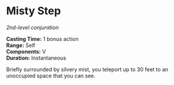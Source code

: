 # Misty Step 
_2nd-level conjuration_ 

**Casting Time:** 1 bonus action    
**Range:** Self    
**Components:** V    
**Duration:** Instantaneous 

Briefly surrounded by silvery mist, you teleport up to 30 feet to an unoccupied space that you can see. 
